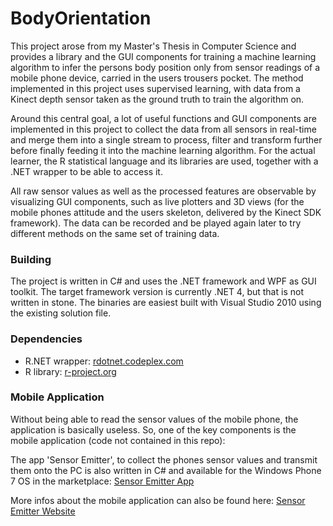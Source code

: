 BodyOrientation
===============

This project arose from my Master's Thesis in Computer Science and provides a 
library and the GUI components for training a machine learning algorithm to infer
the persons body position only from sensor readings of a mobile phone device, carried 
in the users trousers pocket. The method implemented in this project uses supervised learning, 
with data from a Kinect depth sensor taken as the ground truth to train the algorithm on.

Around this central goal, a lot of useful functions and GUI components are implemented
in this project to collect the data from all sensors in real-time and merge them into
a single stream to process, filter and transform further before finally feeding it into
the machine learning algorithm. For the actual learner, the R statistical language and
its libraries are used, together with a .NET wrapper to be able to access it.

All raw sensor values as well as the processed features are observable by visualizing
GUI components, such as live plotters and 3D views (for the mobile phones attitude and
the users skeleton, delivered by the Kinect SDK framework). The data can be recorded
and be played again later to try different methods on the same set of training data.

### Building

The project is written in C# and uses the .NET framework and WPF as GUI toolkit. 
The target framework version is currently .NET 4, but that is not written in stone. The binaries 
are easiest built with Visual Studio 2010 using the existing solution file.

### Dependencies
  * R.NET wrapper: [rdotnet.codeplex.com](http://rdotnet.codeplex.com)
  * R library: [r-project.org](http://www.r-project.org)

### Mobile Application

Without being able to read the sensor values of the mobile phone, the application is basically
useless. So, one of the key components is the mobile application (code not contained in this repo):

The app 'Sensor Emitter', to collect the phones sensor values and transmit 
them onto the PC is also written in C# and available for the Windows Phone 7 OS in the marketplace:
[Sensor Emitter App](http://windowsphone.com/s?appid=08c94bea-924b-44b9-b4e3-03e571ea8ceb)

More infos about the mobile application can also be found here:
[Sensor Emitter Website](http://www.daubmeier.de/philip/sensoremitter)

